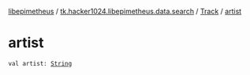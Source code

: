 [libepimetheus](../../index.md) / [tk.hacker1024.libepimetheus.data.search](../index.md) / [Track](index.md) / [artist](./artist.md)

# artist

`val artist: `[`String`](https://kotlinlang.org/api/latest/jvm/stdlib/kotlin/-string/index.html)
